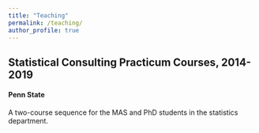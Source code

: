 ```yaml
---
title: "Teaching"
permalink: /teaching/
author_profile: true
---
```





## Statistical Consulting Practicum Courses, 2014-2019
#### Penn State

A two-course sequence for the MAS and PhD students in the statistics department.  
